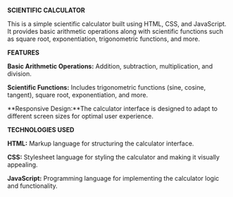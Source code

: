 **SCIENTIFIC CALCULATOR**
                                                                                                 
 This is a simple scientific calculator built using HTML, CSS, and JavaScript. It provides basic arithmetic operations along with scientific functions such as square root, exponentiation, trigonometric functions, 
 and more.

**FEATURES**

**Basic Arithmetic Operations:** Addition, subtraction, multiplication, and division.

**Scientific Functions:** Includes trigonometric functions (sine, cosine, tangent), square root, exponentiation, and more.

**Responsive Design:**The calculator interface is designed to adapt to different screen sizes for optimal user experience.

**TECHNOLOGIES USED**

**HTML:** Markup language for structuring the calculator interface.

**CSS:** Stylesheet language for styling the calculator and making it visually appealing.

**JavaScript:** Programming language for implementing the calculator logic and functionality.                                                                                             

                                                                                                 


